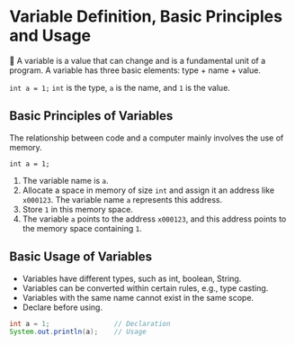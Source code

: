 # Variable Definition, Basic Principles and Usage

📌 A variable is a value that can change and is a fundamental unit of a program. A variable has three basic elements: type + name + value.

`int a = 1;`  `int` is the type, `a` is the name, and `1` is the value.

## Basic Principles of Variables

The relationship between code and a computer mainly involves the use of memory.

`int a = 1;`

1. The variable name is `a`.
2. Allocate a space in memory of size `int` and assign it an address like `x000123`. The variable name `a` represents this address.
3. Store `1` in this memory space.
4. The variable `a` points to the address `x000123`, and this address points to the memory space containing `1`.

## Basic Usage of Variables

- Variables have different types, such as int, boolean, String.
- Variables can be converted within certain rules, e.g., type casting.
- Variables with the same name cannot exist in the same scope.
- Declare before using.

```java
int a = 1;                // Declaration
System.out.println(a);    // Usage
```